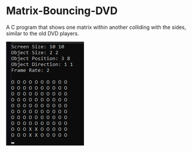 # Matrix-Bouncing-DVD
 A C program that shows one matrix within another colliding with the sides, similar to the old DVD players.

![Executing](img/working.gif) 
